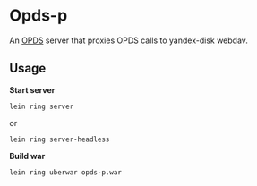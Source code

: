 # Opds-p

An [OPDS](http://opds-spec.org/) server that proxies OPDS calls to yandex-disk webdav.


## Usage

**Start server**

    lein ring server

or

    lein ring server-headless

**Build war**

    lein ring uberwar opds-p.war